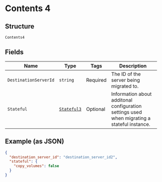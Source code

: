
# Contents 4

## Structure

`Contents4`

## Fields

| Name | Type | Tags | Description |
|  --- | --- | --- | --- |
| `DestinationServerId` | `string` | Required | The ID of the server being migrated to. |
| `Stateful` | [`Stateful3`](../../doc/models/stateful-3.md) | Optional | Information about additonal configuration settings used when migrating a stateful instance. |

## Example (as JSON)

```json
{
  "destination_server_id": "destination_server_id2",
  "stateful": {
    "copy_volumes": false
  }
}
```

